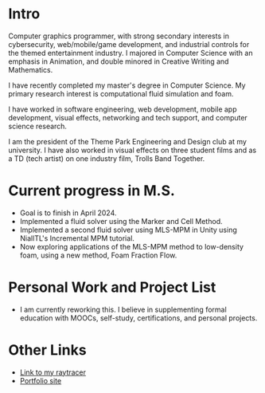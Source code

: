 # Intro

Computer graphics programmer, with strong secondary interests in cybersecurity, web/mobile/game development, and industrial controls for the themed entertainment industry. I majored in Computer Science with an emphasis in Animation, and double minored in Creative Writing and Mathematics.

I have recently completed my master's degree in Computer Science. My primary research interest is computational fluid simulation and foam.

I have worked in software engineering, web development, mobile app development, visual effects, networking and tech support, and computer science research. 

I am the president of the Theme Park Engineering and Design club at my university. I have also worked in visual effects on three student films and as a TD (tech artist) on one industry film, Trolls Band Together. 

# Current progress in M.S. 

- Goal is to finish in April 2024. 
- Implemented a fluid solver using the Marker and Cell Method.  
- Implemented a second fluid solver using MLS-MPM in Unity using NiallTL's Incremental MPM tutorial.
- Now exploring applications of the MLS-MPM method to low-density foam, using a new method, Foam Fraction Flow. 

# Personal Work and Project List

- I am currently reworking this. I believe in supplementing formal education with MOOCs, self-study, certifications, and personal projects. 

# Other Links

- [Link to my raytracer](https://github.com/MasqueradeOfSilence/raytracer-655) 
- [Portfolio site](https://www.alexanderneville.com/portfolio/)

<!---
MasqueradeOfSilence/MasqueradeOfSilence is a ✨ special ✨ repository because its `README.md` (this file) appears on your GitHub profile.
You can click the Preview link to take a look at your changes.
--->
